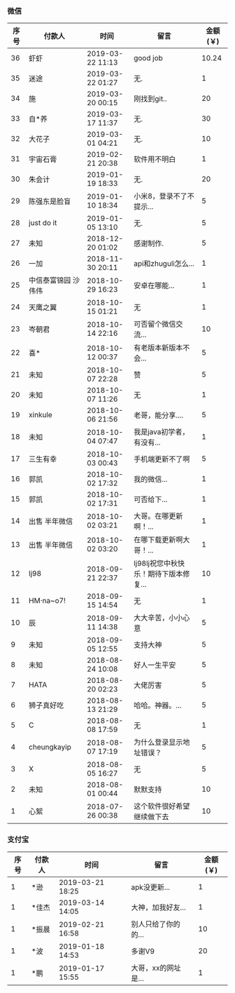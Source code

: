 ### 微信
 | 序号 | 付款人 | 时间| 留言 | 金额(￥) |
 | ----- | --------- | ----------- | ------------ | -------------|
 |36 | 虾虾  | 2019-03-22 11:13| good job             | 10.24|
 |35 | 迷途  | 2019-03-22 01:27| 无.              | 1|
 |34 | 施  | 2019-03-20 00:15| 刚找到git..              | 20|
 |33 | 自*养  | 2019-03-17 11:37| 无.              | 30|
 |32 | 大花子  | 2019-03-01 04:21| 无.              | 10|
 |31 | 宇宙石膏  | 2019-02-21 20:38| 软件用不明白              | 1|
 |30 | 朱会计  | 2019-01-19 18:33| 无.              | 20|
 |29 | 陈强东是脸盲  | 2019-01-10 18:34| 小米8，登录不了不提示...              | 5|
 |28 | just do it  | 2019-01-05 13:10| 无.              | 5|
 |27 | 未知 | 2018-12-20 01:02| 感谢制作.              | 5|
 |26 | 一加  | 2018-11-30 20:11| api和zhuguli怎么...              | 1|
 |25 | 中信泰富锦园 沙伟伟  | 2018-10-29 16:23| 安卓在哪能...              | 1|
 |24 | 天鹰之翼  | 2018-10-15 01:21| 无              | 1|
 |23 | 岑朝君  | 2018-10-14 22:16| 可否留个微信交流...              | 10|
 |22 | 喜*  | 2018-10-12 00:37| 有老版本新版本不会...              | 5|
 |21 | 未知  | 2018-10-07 22:28| 赞             | 5|
 |20 | 未知  | 2018-10-07 11:26| 无              | 1|
 |19 | xinkule  | 2018-10-06 21:56| 老哥，能分享....              | 5|
 |18 | 未知  | 2018-10-04 07:47| 我是java初学者，有没有...              | 1|
 |17 | 三生有幸  | 2018-10-03 00:43| 手机端更新不了啊              | 5|
 |16 | 郭凯  | 2018-10-02 17:32| 我的微信...              | 1|
 |15 | 郭凯  | 2018-10-02 17:31| 可否给下...              | 1|
 |14 | 出售 半年微信  | 2018-10-02 03:21| 大哥。在哪更新啊！...              | 1|
 |13 | 出售 半年微信  | 2018-10-02 03:20| 在哪下载更新啊大哥！...              | 1|
 |12 | lj98  | 2018-09-21 22:37| lj98lj祝您中秋快乐！期待下版本修复...              | 10|
 |11 | HM·na~o7!  | 2018-09-15 14:54| 无              | 1|
 |10 | 辰  | 2018-09-11 14:38| 大大辛苦，小小心意              | 5|
 |9 | 未知  | 2018-09-05 12:55| 支持大神              | 5|
 |8 | 未知  | 2018-08-24 10:08| 好人一生平安              | 5|
 |7 | HATA  | 2018-08-20 02:23| 大佬厉害              | 5|
 |6 | 狮子真好吃  | 2018-08-13 21:29| 哈哈。神器。...              | 5|
 |5 | C | 2018-08-08 17:59| 无              | 1|
 |4 | cheungkayip  | 2018-08-07 17:19 | 为什么登录显示地址错误？ | 5|
 |3 | X  | 2018-08-05 16:27| 无              | 5|
 |2 | 未知  | 2018-08-01 00:44 | 默默支持              | 10|
 |1 | 心絮 | 2018-07-26 00:38 | 这个软件很好希望继续做下去 | 10|


### 支付宝

 | 序号 | 付款人 | 时间| 留言 | 金额(￥) |
 | ----- | --------- | ----------- | ------------ | -------------|
 |1 | *逊  | 2019-03-21 18:25| apk没更新...              | 1|
 |1 | *佳杰  | 2019-03-14 14:05| 大神，加我好友...              | 1|
 |1 | *振晨  | 2019-02-21 16:58| 别人只给了你的的...              | 10|
 |1 | *波  | 2019-01-18 14:53| 多谢V9              | 20|
 |1 | *鹏  | 2019-01-17 15:55| 大哥，xx的网址是...              | 1|
